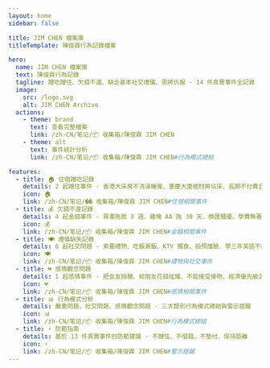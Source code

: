 ```yaml
---
layout: home
sidebar: false

title: JIM CHEN 檔案庫
titleTemplate: 陳俊霖行為記錄檔案

hero:
  name: JIM CHEN 檔案庫
  text: 陳俊霖行為記錄
  tagline: 蹭吃蹭住、欠錢不還、缺乏基本社交禮儀、恩將仇報 - 14 件真實事件全記錄
  image:
    src: /logo.svg
    alt: JIM CHEN Archive
  actions:
    - theme: brand
      text: 查看完整檔案
      link: /zh-CN/笔记/📦 收集箱/陳俊霖 JIM CHEN
    - theme: alt
      text: 事件統計分析
      link: /zh-CN/笔记/📦 收集箱/陳俊霖 JIM CHEN#行為模式總結

features:
  - title: 🏠 住宿蹭吃記錄
    details: 2 起蹭住事件 - 香港大床房不洗澡睡覺、重慶大廈棺材房佔床、長期不付費且打鼾擾人
    icon: 🏠
    link: /zh-CN/笔记/�� 收集箱/陳俊霖 JIM CHEN#住宿相關事件
  - title: 💰 欠錢不還記錄
    details: 4 起金錢事件 - 買書拖款 3 週、雞塊 AA 拖 30 天、換匯騷擾、學費無著卻給女友花 3000
    icon: 💰
    link: /zh-CN/笔记/📦 收集箱/陳俊霖 JIM CHEN#金錢相關事件
  - title: 🍽️ 禮儀缺失記錄
    details: 6 起社交問題 - 索要禮物、吃飯漏飯、KTV 獨食、拍照擋臉、學三年英語不認識 Toilet
    icon: 🍽️
    link: /zh-CN/笔记/📦 收集箱/陳俊霖 JIM CHEN#禮物與社交事件
  - title: 💔 感情觀念問題
    details: 1 起感情事件 - 把女友拍醜、給朋友花錢炫耀、不能接受接吻、經濟優先級混亂
    icon: 💔
    link: /zh-CN/笔记/📦 收集箱/陳俊霖 JIM CHEN#感情相關事件
  - title: 📊 行為模式分析
    details: 嚴重問題、社交問題、感情觀念問題 - 三大類別行為模式總結與警示提醒
    icon: 📊
    link: /zh-CN/笔记/📦 收集箱/陳俊霖 JIM CHEN#行為模式總結
  - title: ⚡ 防範指南
    details: 基於 13 件真實事件的防範建議 - 不蹭住、不借錢、不墊付、保持距離
    icon: ⚡
    link: /zh-CN/笔记/📦 收集箱/陳俊霖 JIM CHEN#警示提醒
---
```


